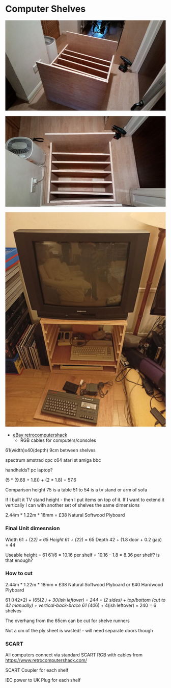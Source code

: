 Computer Shelves
================

![frame 1](./images/IMG_20210625_195451_8.jpg)

![frame 2](./images/IMG_20210625_195503_6.jpg)

![some shelves](./images/IMG20210626221735.jpg)

* [eBay retrocomputershack](https://www.ebay.co.uk/usr/retrocomputershack)
    * RGB cables for computers/consoles

61(width)x40(depth)
9cm between shelves

spectrum
amstrad cpc
c64
atari st
amiga
bbc

handhelds?
pc laptop?

(5 * (9.68 + 1.8)) + (2 * 1.8) = 57.6

Comparison height
 75 is a table
 51 to 54 is a tv stand or arm of sofa

If I built it TV stand height - then I put items on top of it.
If I want to extend it vertically I can with another set of shelves the same dimensions

2.44m * 1.22m * 18mm = £38 Natural Softwood Plyboard

### Final Unit dimesnsion
Width 61 + (2*2) = 65
Height 61 + (2*2) = 65
Depth 42 + (1.8 door + 0.2 gap) = 44

Useable height = 61
61/6 = 10.16 per shelf = 10.16 - 1.8 = 8.36 per shelf? is that enough?


### How to cut

2.44m * 1.22m * 18mm = £38 Natural Softwood Plyboard or £40 Hardwood Plyboard

61
((42*2) + (65)*2 ) + 30(ish leftover) = 244 = (2 sides) + top/bottom (cut to 42 manually) + vertical-back-brace
61
(40*6) + 4(ish leftover) = 240 = 6 shelves

The overhang from the 65cm can be cut for shelve runners

Not a cm of the ply sheet is wasted! - will need separate doors though

### SCART

All computers connect via standard SCART RGB with cables from https://www.retrocomputershack.com/

SCART Coupler for each shelf

IEC power to UK Plug for each shelf
